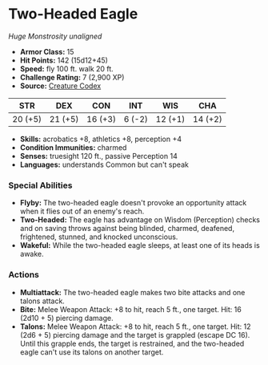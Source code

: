 # Two-Headed Eagle

*Huge* *Monstrosity* *unaligned*

- **Armor Class:** 15
- **Hit Points:** 142 (15d12+45)
- **Speed:** fly 100 ft. walk 20 ft.
- **Challenge Rating:** 7 (2,900 XP)
- **Source:** [Creature Codex](https://koboldpress.com/kpstore/product/creature-codex-for-5th-edition-dnd/)

| STR | DEX | CON | INT | WIS | CHA |
| --- | --- | --- | --- | --- | --- |
| 20 (+5) | 21 (+5) | 16 (+3) | 6 (-2) | 12 (+1) | 14 (+2) |

- **Skills:** acrobatics +8, athletics +8, perception +4
- **Condition Immunities:** charmed
- **Senses:** truesight 120 ft., passive Perception 14
- **Languages:** understands Common but can't speak
### Special Abilities
- **Flyby:** The two-headed eagle doesn't provoke an opportunity attack when it flies out of an enemy's reach.
- **Two-Headed:** The eagle has advantage on Wisdom (Perception) checks and on saving throws against being blinded, charmed, deafened, frightened, stunned, and knocked unconscious.
- **Wakeful:** While the two-headed eagle sleeps, at least one of its heads is awake.
### Actions
- **Multiattack:** The two-headed eagle makes two bite attacks and one talons attack.
- **Bite:** Melee Weapon Attack: +8 to hit, reach 5 ft., one target. Hit: 16 (2d10 + 5) piercing damage.
- **Talons:** Melee Weapon Attack: +8 to hit, reach 5 ft., one target. Hit: 12 (2d6 + 5) piercing damage and the target is grappled (escape DC 16). Until this grapple ends, the target is restrained, and the two-headed eagle can't use its talons on another target.
